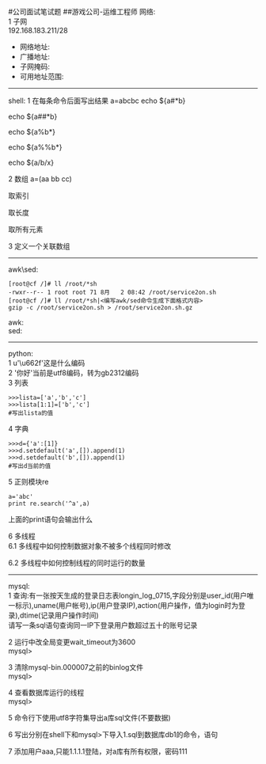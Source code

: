 #公司面试笔试题
##游戏公司-运维工程师
网络:  
1 子网  
192.168.183.211/28

- 网络地址:
- 广播地址:
- 子网掩码:
- 可用地址范围:

---
shell:
1 在每条命令后面写出结果
a=abcbc
echo ${a#*b}

echo ${a##*b}

echo ${a%b*}

echo ${a%%b*}

echo ${a/b/x}

2 数组 
a=(aa bb cc)

取索引

取长度

取所有元素

3 定义一个关联数组

---
awk\sed:
```
[root@cf /]# ll /root/*sh
-rwxr--r-- 1 root root 71 8月   2 08:42 /root/service2on.sh
[root@cf /]# ll /root/*sh|<编写awk/sed命令生成下面格式内容>
gzip -c /root/service2on.sh > /root/service2on.sh.gz
```
awk:  
sed:  

---
python:  
1 u'\u662f'这是什么编码  
2 '你好'当前是utf8编码，转为gb2312编码  
3 列表
```
>>>lista=['a','b','c']
>>>lista[1:1]=['b','c']
#写出lista的值
```

4 字典
```
>>>d={'a':[1]}
>>>d.setdefault('a',[]).append(1)
>>>d.setdefault('b',[]).append(1)
#写出d当前的值
```
5 正则模块re
```
a='abc'
print re.search('^a',a)
```
上面的print语句会输出什么

6 多线程  
6.1 多线程中如何控制数据对象不被多个线程同时修改

6.2 多线程中如何控制线程的同时运行的数量

---
mysql:  
1 查询:有一张按天生成的登录日志表longin_log_0715,字段分别是user_id(用户唯一标示),uname(用户帐号),ip(用户登录IP),action(用户操作，值为login时为登录),dtime(记录用户操作时间)  
请写一条sql语句查询同一IP下登录用户数超过五十的账号记录  

2 运行中改全局变更wait_timeout为3600  
mysql>

3 清除mysql-bin.000007之前的binlog文件  
mysql>

4 查看数据库运行的线程  
mysql>

5 命令行下使用utf8字符集导出a库sql文件(不要数据)

6 写出分别在shell下和mysql>下导入1.sql到数据库db1的命令，语句

7 添加用户aaa,只能1.1.1.1登陆，对a库有所有权限，密码111

